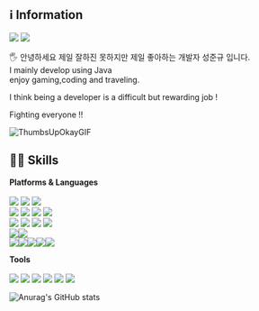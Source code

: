 ## ℹ️ Information
<img src="https://img.shields.io/badge/jk961207@gmail.com-EA4335?style=flat-square&logo=Gmail&logoColor=white"/> <img src="https://img.shields.io/badge/cake0312@naver.com-03C75A?style=flat-square&logo=Naver&logoColor=white"/>

🖐️ 안녕하세요 
제일 잘하진 못하지만 제일 좋아하는 개발자 성준규 입니다.<br/> 
I mainly develop using Java <br/>
enjoy gaming,coding and traveling.<br/>

I think being a developer is a difficult but rewarding job !<br/>

Fighting everyone !!






![ThumbsUpOkayGIF](https://github.com/HyunDove/HyunDove/assets/139856413/a3a94639-f5c4-4444-8ab7-56cdeb620521)


## 🧑‍💻 Skills
**Platforms & Languages** <br/><br/>
<img src="https://img.shields.io/badge/Spring-6DB33F?style=flat-square&logo=Spring&logoColor=white"/> 
<img src="https://img.shields.io/badge/Spring_Boot-6DB33F?style=flat-square&logo=Spring%20Boot&logoColor=white"/> 
<img src="https://img.shields.io/badge/Spring_Security-6DB33F?style=flat-square&logo=Spring%20Security&logoColor=white"/>
<br/>
<img src="https://img.shields.io/badge/Jquery-0769AD?style=flat-square&logo=Jquery&logoColor=white"/> 
<img src="https://img.shields.io/badge/JavaScript-F7DF1E?style=flat-square&logo=JavaScript&logoColor=white"/> 
<img src="https://img.shields.io/badge/Thymeleaf-005F0F?style=flat-square&logo=Thymeleaf&logoColor=white"/> 
<img src="https://img.shields.io/badge/HTML5-E34F26?style=flat-square&logo=HTML5&logoColor=white"/> 
<br/>
<img src="https://img.shields.io/badge/Java-007396?style=flat-square&logo=Java&logoColor=white"/> 
<img src="https://img.shields.io/badge/JPA-47A248?style=flat-square&logo=Hibernate&logoColor=white"/> 
<img src="https://img.shields.io/badge/Apache_Tomcat-F8DC75?style=flat-square&logo=Apache-Tomcat&logoColor=black"/>
<img src="https://img.shields.io/badge/Linux-FCC624?style=flat-square&logo=Linux&logoColor=black"/> 
<br/>
<img src="https://img.shields.io/badge/Gradle-02303A?style=flat-square&logo=Gradle&logoColor=white"/><img src="https://img.shields.io/badge/Apache_Maven-C71A36?style=flat-square&logo=Apache-Maven&logoColor=white"/>
<br/>
<img src="https://img.shields.io/badge/Oracle-F80000?style=flat-square&logo=Oracle&logoColor=white"/><img src="https://img.shields.io/badge/MySQL-4479A1?style=flat-square&logo=MySQL&logoColor=white"/><img src="https://img.shields.io/badge/MariaDB-003545?style=flat-square&logo=MariaDB&logoColor=white"/><img src="https://img.shields.io/badge/MsSQL-CC2927?style=flat-square&logo=Microsoft-SQL-Server&logoColor=white"/><img src="https://img.shields.io/badge/Redis-DC382D?style=flat-square&logo=Redis&logoColor=white"/>
<br/>

**Tools** <br/><br/>
<img src="https://img.shields.io/badge/IntelliJ_IDEA-000000?style=flat-square&logo=IntelliJ-IDEA&logoColor=white"/>
<img src="https://img.shields.io/badge/Eclipse_IDE-2C2255?style=flat-square&logo=Eclipse-IDE&logoColor=white"/>
<img src="https://img.shields.io/badge/Git-F05032?style=flat-square&logo=Git&logoColor=white"/> 
<img src="https://img.shields.io/badge/Subversion-809CC9?style=flat-square&logo=Subversion&logoColor=white"/> 
<img src="https://img.shields.io/badge/SonarQube-4E98CD?style=flat-square&logo=SonarQube&logoColor=white"/>
<img src="https://img.shields.io/badge/Bitbucket-0052CC?style=flat-square&logo=Bitbucket&logoColor=white"/>
<br/>


![Anurag's GitHub stats](https://github-readme-stats.vercel.app/api?username=DonGoBi&show_icons=true&theme=radical)
